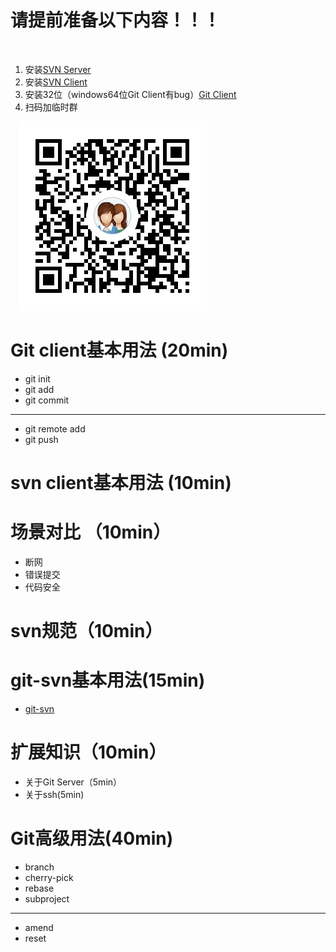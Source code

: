 # 请提前准备以下内容！！！
  
  1. 安装[SVN Server](https://www.visualsvn.com/server/download/)
  1. 安装[SVN Client](http://rj.baidu.com/soft/detail/17682.html)
  1. 安装32位（windows64位Git Client有bug）[Git Client](https://git-scm.com/downloads)
  1. 扫码加临时群

    ![xxx](images/tmp-group.png)

# Git client基本用法 (20min)
  - git init
  - git add
  - git commit
  ***
  - git remote add
  - git push

# svn client基本用法 (10min)

# 场景对比 （10min）
  - 断网
  - 错误提交
  - 代码安全

# svn规范（10min）

# git-svn基本用法(15min)
  - [git-svn](git-svn.md)

# 扩展知识（10min）
  - 关于Git Server（5min）
  - 关于ssh(5min)

# Git高级用法(40min)
  - branch
  - cherry-pick
  - rebase
  - subproject
  ***
  - amend
  - reset

